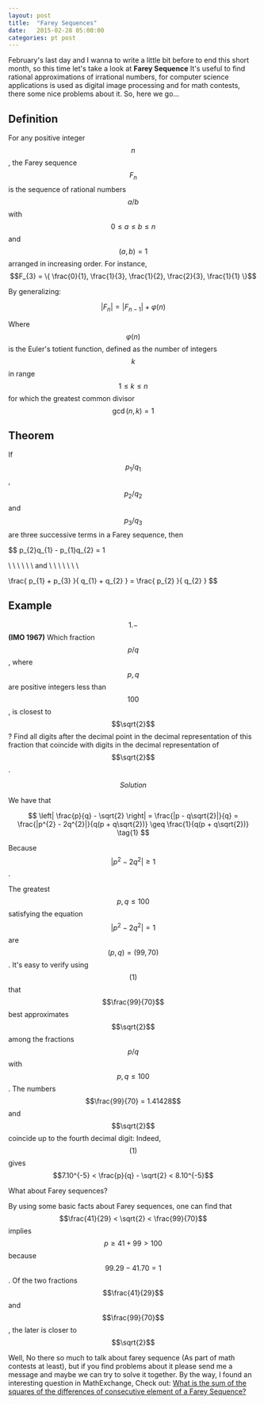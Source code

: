 ```yaml
---
layout: post
title:  "Farey Sequences"
date:   2015-02-28 05:00:00
categories: pt post
---
```


February's last day and I wanna to write a little bit before to end this short month, so this time let's take a look at <b>Farey Sequence</b>
It's useful to find rational approximations of irrational numbers, for computer science applications is used as digital image processing and for
math contests, there some nice problems about it. So, here we go...


<b>Definition</b>
---

For any positive integer $$n$$, the Farey sequence $$F_{n}$$ is the sequence of rational numbers $$a/b$$ with $$0 \leq a \leq b \leq n$$
and $$(a, b) = 1$$ arranged in increasing order. For instance, $$F_{3} = \{ \frac{0}{1}, \frac{1}{3}, \frac{1}{2}, \frac{2}{3}, \frac{1}{1}  \}$$

By generalizing:

$$
|F_{n}| = |F_{n-1}| + \varphi(n)
$$

Where $$\varphi(n)$$ is the Euler's totient function, defined as the number of integers $$k$$ in range $$1 \leq k \leq n$$ for which the greatest
common divisor $$\gcd(n, k) = 1$$

<b>Theorem</b>
---

If $$p_{1}/q_{1}$$, $$p_{2}/q_{2}$$ and $$p_{3}/q_{3}$$ are three successive terms in a Farey sequence, then

$$ 
p_{2}q_{1} - p_{1}q_{2} = 1 

\ \ \ \ \ \ and  \ \ \ \ \ \ \

\frac{ p_{1} + p_{3} }{ q_{1} + q_{2} } = \frac{ p_{2} }{ q_{2} }
$$

<b>Example</b>
---

$$1.-$$ <b>(IMO 1967)</b> Which fraction $$p/q$$, where $$p, q$$ are positive integers less than $$100$$, is closest to $$\sqrt{2}$$? Find all
digits after the decimal point in the decimal representation of this fraction that coincide with digits in the decimal representation of $$\sqrt{2}$$.

$$
Solution
$$

We have that

$$
\left| \frac{p}{q} - \sqrt{2} \right| = \frac{|p - q\sqrt{2}|}{q} = \frac{|p^{2} - 2q^{2}|}{q(p + q\sqrt{2})} \geq \frac{1}{q(p + q\sqrt{2})} \tag{1}
$$

Because $$ \vert p^2 - 2q^2 \vert  \geq 1$$.

The greatest $$p, q \leq 100$$ satisfying the equation $$\vert p^2 - 2q^2 \vert = 1$$ are $$(p, q) = (99, 70)$$. It's easy to verify using $$(1)$$ that
$$\frac{99}{70}$$ best approximates $$\sqrt{2}$$ among the fractions $$p/q$$ with $$p, q \leq 100$$. The numbers $$\frac{99}{70} = 1.41428$$ and $$\sqrt{2}$$
coincide up to the fourth decimal digit: Indeed, $$(1)$$ gives $$7.10^{-5} < \frac{p}{q} - \sqrt{2} < 8.10^{-5}$$

What about Farey sequences?

By using some basic facts about Farey sequences, one can find that $$\frac{41}{29} < \sqrt{2} < \frac{99}{70}$$ implies  $$p \geq 41 + 99 > 100$$
because $$99.29 - 41.70 = 1$$. Of the two fractions $$\frac{41}{29}$$ and $$\frac{99}{70}$$, the later is closer to $$\sqrt{2}$$

Well, No there so much to talk about farey sequence (As part of math contests at least), but if you find problems about it please send me a message and maybe
we can try to solve it together. By the way, I found an interesting question in MathExchange, Check out: [What is the sum of the squares of the differences of consecutive element of a Farey Sequence?][ME]

[ME]: http://math.stackexchange.com/questions/41742/what-is-the-sum-of-the-squares-of-the-differences-of-consecutive-element-of-a-fa
